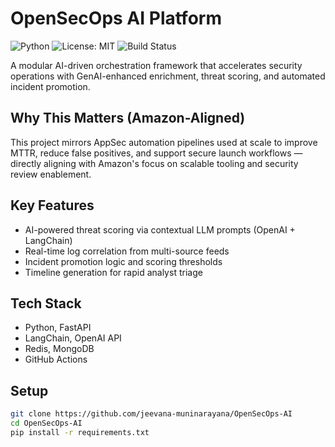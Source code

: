 # OpenSecOps AI Platform

![Python](https://img.shields.io/badge/python-3.9+-blue.svg)
![License: MIT](https://img.shields.io/badge/License-MIT-yellow.svg)
![Build Status](https://img.shields.io/badge/build-passing-brightgreen)

A modular AI-driven orchestration framework that accelerates security operations with GenAI-enhanced enrichment, threat scoring, and automated incident promotion.

## Why This Matters (Amazon-Aligned)

This project mirrors AppSec automation pipelines used at scale to improve MTTR, reduce false positives, and support secure launch workflows — directly aligning with Amazon's focus on scalable tooling and security review enablement.

## Key Features
- AI-powered threat scoring via contextual LLM prompts (OpenAI + LangChain)
- Real-time log correlation from multi-source feeds
- Incident promotion logic and scoring thresholds
- Timeline generation for rapid analyst triage

##  Tech Stack
- Python, FastAPI
- LangChain, OpenAI API
- Redis, MongoDB
- GitHub Actions

## Setup

```bash
git clone https://github.com/jeevana-muninarayana/OpenSecOps-AI
cd OpenSecOps-AI
pip install -r requirements.txt
